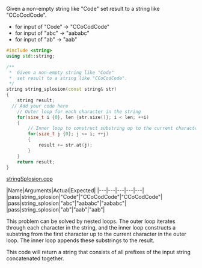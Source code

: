 Given a non-empty string like "Code" set result to a string like "CCoCodCode".

* for input of "Code" → "CCoCodCode"
* for input of "abc" → "aababc"
* for input of "ab" → "aab"

```cpp
#include <string>
using std::string;

/**
 *  Given a non-empty string like "Code" 
 *  set result to a string like "CCoCodCode".  
 */
string string_splosion(const string& str)
{
    string result;
  // Add your code here
    // Outer loop for each character in the string
    for(size_t i {0}, len {str.size()}; i < len; ++i)
    {
        // Inner loop to construct substring up to the current character
        for(size_t j {0}; j <= i; ++j)
        {
            result += str.at(j);
        }
    }
    return result;
}
```

[stringSplosion.cpp](https://codecheck.io/files/2302092318376z5dsjt4m0dvt66wudl1mmr)

|Name|Arguments|Actual|Expected|
|---|---|---|---|---|
|pass|string_splosion|"Code"|"CCoCodCode"|"CCoCodCode"|
|pass|string_splosion|"abc"|"aababc"|"aababc"|
|pass|string_splosion|"ab"|"aab"|"aab"|

This problem can be solved by nested loops. The outer loop iterates through each character in the string, and the inner loop constructs a substring from the first character up to the current character in the outer loop. The inner loop appends these substrings to the result.

This code will return a string that consists of all prefixes of the input string concatenated together.
